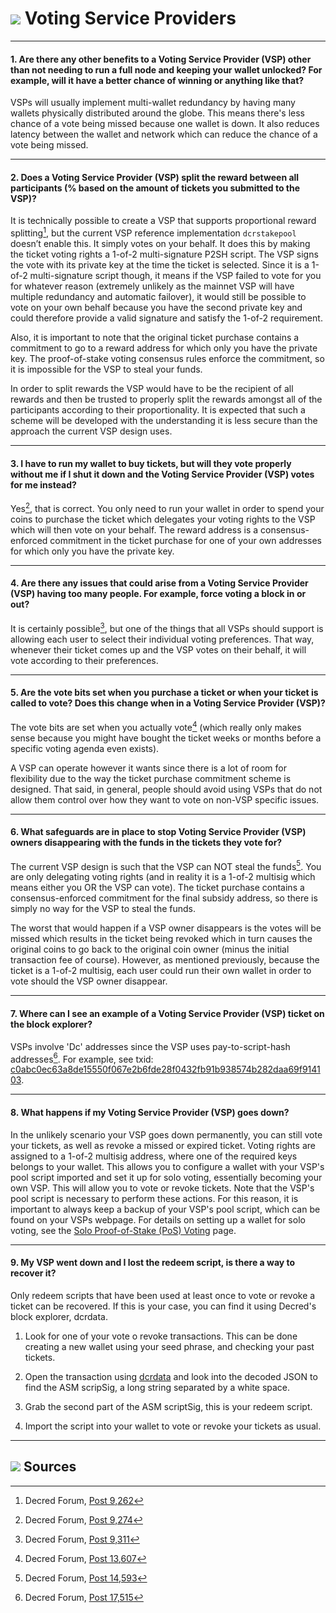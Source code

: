 # <img class="dcr-icon" src="/img/dcr-icons/Servers.svg" /> Voting Service Providers

---

#### 1. Are there any other benefits to a Voting Service Provider (VSP) other than not needing to run a full node and keeping your wallet unlocked? For example, will it have a better chance of winning or anything like that? 

VSPs will usually implement multi-wallet redundancy by having many wallets physically distributed around the globe. This means there's less chance of a vote
being missed because one wallet is down. It also reduces latency between the wallet and network which can reduce the chance of a vote being missed.

---

#### 2. Does a Voting Service Provider (VSP) split the reward between all participants (% based on the amount of tickets you submitted to the VSP)? 

It is technically possible to create a VSP that supports proportional reward splitting[^9262], but the current VSP reference implementation `dcrstakepool` doesn’t enable this. It simply votes on your behalf. It does this by making the ticket voting rights a 1-of-2 multi-signature P2SH script. The VSP signs the vote with its private key at the time the ticket is selected. Since it is a 1-of-2 multi-signature script though, it means if the VSP failed to vote for you for whatever reason (extremely unlikely as the mainnet VSP will have multiple redundancy and automatic failover), it would still be possible to vote on your own behalf because you have the second private key and could therefore provide a valid signature and satisfy the 1-of-2 requirement.

Also, it is important to note that the original ticket purchase contains a commitment to go to a reward address for which only you have the private key. The proof-of-stake voting consensus rules enforce the commitment, so it is impossible for the VSP to steal your funds.

In order to split rewards the VSP would have to be the recipient of all rewards and then be trusted to properly split the rewards amongst all of the participants according to their proportionality. It is expected that such a scheme will be developed with the understanding it is less secure than the approach the current VSP design uses.

---

#### 3. I have to run my wallet to buy tickets, but will they vote properly without me if I shut it down and the Voting Service Provider (VSP) votes for me instead? 

Yes[^9274], that is correct. You only need to run your wallet in order to spend your coins to purchase the ticket which delegates your voting rights to the VSP which will then vote on your behalf. The reward address is a consensus-enforced commitment in the ticket purchase for one of your own addresses for which only you have the private key.

---

#### 4. Are there any issues that could arise from a Voting Service Provider (VSP) having too many people. For example, force voting a block in or out? 

It is certainly possible[^9311], but one of the things that all VSPs should support is allowing each user to select their individual voting preferences. That way, whenever their ticket comes up and the VSP votes on their behalf, it will vote according to their preferences.

---

#### 5. Are the vote bits set when you purchase a ticket or when your ticket is called to vote? Does this change when in a Voting Service Provider (VSP)? 

The vote bits are set when you actually vote[^13607] (which really only makes sense because you might have bought the ticket weeks or months before a specific voting agenda even exists).

A VSP can operate however it wants since there is a lot of room for flexibility due to the way the ticket purchase commitment scheme is designed. That said, in general, people should avoid using VSPs that do not allow them control over how they want to vote on non-VSP specific issues.

---

#### 6. What safeguards are in place to stop Voting Service Provider (VSP) owners disappearing with the funds in the tickets they vote for? 

The current VSP design is such that the VSP can NOT steal the funds[^14593]. You are only delegating voting rights (and in reality it is a 1-of-2 multisig which means either you OR the VSP can vote). The ticket purchase contains a consensus-enforced commitment for the final subsidy address, so there is simply no way for the VSP to steal the funds.

The worst that would happen if a VSP owner disappears is the votes will be missed which results in the ticket being revoked which in turn causes the original coins to go back to the original coin owner (minus the initial transaction fee of course). However, as mentioned previously, because the ticket is a 1-of-2 multisig, each user could run their own wallet in order to vote should the VSP owner disappear.

---

#### 7. Where can I see an example of a Voting Service Provider (VSP) ticket on the block explorer? 

VSPs involve 'Dc' addresses since the VSP uses pay-to-script-hash addresses[^17515]. For example, see txid: [c0abc0ec63a8de15550f067e2b6fde28f0432fb91b938574b282daa69f914103](https://dcrdata.decred.org/tx/c0abc0ec63a8de15550f067e2b6fde28f0432fb91b938574b282daa69f914103).

---

#### 8. What happens if my Voting Service Provider (VSP) goes down?

In the unlikely scenario your VSP goes down permanently, you can still vote your tickets, as well as revoke a missed or expired ticket. Voting rights are assigned to a 1-of-2 multisig address, where one of the required keys belongs to your wallet. This allows you to configure a wallet with your VSP's pool script imported and set it up for solo voting, essentially becoming your own VSP. This will allow you to vote or revoke tickets. Note that the VSP's pool script is necessary to perform these actions. For this reason, it is important to always keep a backup of your VSP's pool script, which can be found on your VSPs webpage. For details on setting up a wallet for solo voting, see the [Solo Proof-of-Stake (PoS) Voting](../../advanced/solo-proof-of-stake-voting.md) page.

---

#### 9. My VSP went down and I lost the redeem script, is there a way to recover it?

Only redeem scripts that have been used at least once to vote or revoke a ticket can be recovered. If this is your case, you can find it using Decred's block explorer, dcrdata.

1. Look for one of your vote o revoke transactions. This can be done creating a new wallet using your seed phrase, and checking your past tickets.

2. Open the transaction using [dcrdata](https://dcrdata.org) and look into the decoded JSON to find the ASM scripSig, a long string separated by a white space.

3. Grab the second part of the ASM scriptSig, this is your redeem script.

4. Import the script into your wallet to vote or revoke your tickets as usual.

---

## <img class="dcr-icon" src="/img/dcr-icons/Sources.svg" /> Sources 

[^9262]: Decred Forum, [Post 9,262](https://forum.decred.org/threads/626/#post-9262)
[^9274]: Decred Forum, [Post 9,274](https://forum.decred.org/threads/626/#post-9274)
[^9311]: Decred Forum, [Post 9,311](https://forum.decred.org/threads/582/page-2#post-9311)
[^13607]: Decred Forum, [Post 13,607](https://forum.decred.org/threads/1236/#post-13607)
[^14593]: Decred Forum, [Post 14,593](https://forum.decred.org/threads/1321/#post-14593)
[^17515]: Decred Forum, [Post 17,515](https://forum.decred.org/threads/1289/#post-17515)
